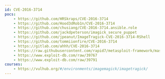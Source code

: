 ```yaml
---
id: CVE-2016-3714
pocs:
    - https://github.com/HRSkraps/CVE-2016-3714
    - https://github.com/Hood3dRob1n/CVE-2016-3714
    - https://github.com/chusiang/CVE-2016-3714.ansible.role
    - https://github.com/jackdpeterson/imagick_secure_puppet
    - https://github.com/jpeanut/ImageTragick-CVE-2016-3714-RShell
    - https://github.com/tommiionfire/CVE-2016-3714
    - https://gitlab.com/ahhh/CVE-2016-3714
    - https://raw.githubusercontent.com/rapid7/metasploit-framework/master/modules/exploits/unix/fileformat/imagemagick_delegate.rb
    - https://www.exploit-db.com/raw/39767
    - https://www.exploit-db.com/raw/39791
courses:
    - https://vulhub.org/#/environments/imagemagick/imagetragick/
---
```


